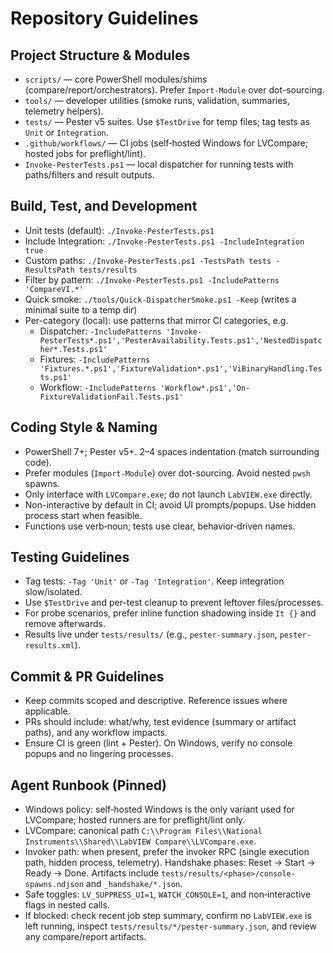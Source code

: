 # Repository Guidelines

## Project Structure & Modules

- `scripts/` — core PowerShell modules/shims (compare/report/orchestrators). Prefer `Import-Module` over dot-sourcing.
- `tools/` — developer utilities (smoke runs, validation, summaries, telemetry helpers).
- `tests/` — Pester v5 suites. Use `$TestDrive` for temp files; tag tests as `Unit` or `Integration`.
- `.github/workflows/` — CI jobs (self‑hosted Windows for LVCompare; hosted jobs for preflight/lint).
- `Invoke-PesterTests.ps1` — local dispatcher for running tests with paths/filters and result outputs.

## Build, Test, and Development

- Unit tests (default): `./Invoke-PesterTests.ps1`
- Include Integration: `./Invoke-PesterTests.ps1 -IncludeIntegration true`
- Custom paths: `./Invoke-PesterTests.ps1 -TestsPath tests -ResultsPath tests/results`
- Filter by pattern: `./Invoke-PesterTests.ps1 -IncludePatterns 'CompareVI.*'`
- Quick smoke: `./tools/Quick-DispatcherSmoke.ps1 -Keep` (writes a minimal suite to a temp dir)
- Per-category (local): use patterns that mirror CI categories, e.g.
  - Dispatcher: `-IncludePatterns 'Invoke-PesterTests*.ps1','PesterAvailability.Tests.ps1','NestedDispatcher*.Tests.ps1'`
  - Fixtures: `-IncludePatterns 'Fixtures.*.ps1','FixtureValidation*.ps1','ViBinaryHandling.Tests.ps1'`
  - Workflow: `-IncludePatterns 'Workflow*.ps1','On-FixtureValidationFail.Tests.ps1'`

## Coding Style & Naming

- PowerShell 7+; Pester v5+. 2–4 spaces indentation (match surrounding code).
- Prefer modules (`Import-Module`) over dot-sourcing. Avoid nested `pwsh` spawns.
- Only interface with `LVCompare.exe`; do not launch `LabVIEW.exe` directly.
- Non-interactive by default in CI; avoid UI prompts/popups. Use hidden process start when feasible.
- Functions use verb‑noun; tests use clear, behavior‑driven names.

## Testing Guidelines

- Tag tests: `-Tag 'Unit'` or `-Tag 'Integration'`. Keep integration slow/isolated.
- Use `$TestDrive` and per-test cleanup to prevent leftover files/processes.
- For probe scenarios, prefer inline function shadowing inside `It {}` and remove afterwards.
- Results live under `tests/results/` (e.g., `pester-summary.json`, `pester-results.xml`).

## Commit & PR Guidelines

- Keep commits scoped and descriptive. Reference issues where applicable.
- PRs should include: what/why, test evidence (summary or artifact paths), and any workflow impacts.
- Ensure CI is green (lint + Pester). On Windows, verify no console popups and no lingering processes.

## Agent Runbook (Pinned)

- Windows policy: self‑hosted Windows is the only variant used for LVCompare; hosted runners are for preflight/lint only.
- LVCompare: canonical path `C:\\Program Files\\National Instruments\\Shared\\LabVIEW Compare\\LVCompare.exe`.
- Invoker path: when present, prefer the invoker RPC (single execution path, hidden process, telemetry). Handshake phases: Reset → Start → Ready → Done. Artifacts include `tests/results/<phase>/console-spawns.ndjson` and `_handshake/*.json`.
- Safe toggles: `LV_SUPPRESS_UI=1`, `WATCH_CONSOLE=1`, and non‑interactive flags in nested calls.
- If blocked: check recent job step summary, confirm no `LabVIEW.exe` is left running, inspect `tests/results/*/pester-summary.json`, and review any compare/report artifacts.
